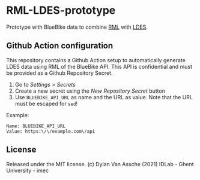 # RML-LDES-prototype

Prototype with BlueBike data to combine [RML](https://rml.io/spec) with [LDES](https://semiceu.github.io/LinkedDataEventStreams).

## Github Action configuration

This repository contains a Github Action setup to automatically generate 
LDES data using RML of the BlueBike API. 
This API is confidential and must be provided as a Github Repository Secret.

1. Go to *Settings* > *Secrets*
2. Create a new secret using the *New Repository Secret* button
3. Use `BLUEBIKE_API_URL` as name and the URL as value.
Note that the URL must be escaped for `sed`!

Example:

```
Name: BLUEBIKE_API_URL
Value: https:\/\/example.com\/api
```

## License

Released under the MIT license.
(c) Dylan Van Assche (2021)
IDLab - Ghent University - imec
